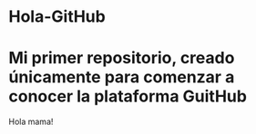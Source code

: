 # Hola-GitHub
# Mi primer repositorio, creado únicamente para comenzar a conocer la plataforma GuitHub

Hola mama!
